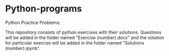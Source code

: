 # Python-programs
Python Practice Problems:

This repository consists of python exercises with their solutions. Questions will be added in the folder named "Exercise (number).docx" and the solution for particular exercise will be added in the folder named "Solutions (number).ipynb".   
